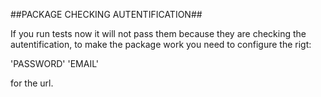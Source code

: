 ##PACKAGE CHECKING AUTENTIFICATION##

If you run tests now it will not pass them because they are checking the autentification, to make the package work you need to configure the rigt:

'PASSWORD'
'EMAIL'

for the url.